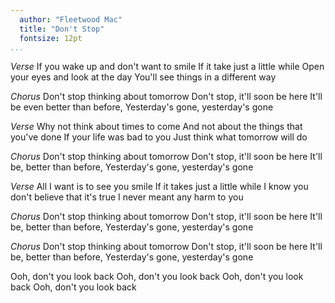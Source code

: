 ```yaml
---
  author: "Fleetwood Mac"
  title: "Don't Stop"
  fontsize: 12pt
...
```


*Verse*
If you wake up and don't want to smile
If it take just a little while
Open your eyes and look at the day
You'll see things in a different way

*Chorus*
Don't stop thinking about tomorrow
Don't stop, it'll soon be here
It'll be even better than before,
Yesterday's gone, yesterday's gone

*Verse*
Why not think about times to come
And not about the things that you've done
If your life was bad to you
Just think what tomorrow will do

*Chorus*
Don't stop thinking about tomorrow
Don't stop, it'll soon be here
It'll be, better than before,
Yesterday's gone, yesterday's gone

*Verse*
All I want is to see you smile
If it takes just a little while
I know you don't believe that it's true
I never meant any harm to you

*Chorus*
Don't stop thinking about tomorrow
Don't stop, it'll soon be here
It'll be, better than before,
Yesterday's gone, yesterday's gone

*Chorus*
Don't stop thinking about tomorrow
Don't stop, it'll soon be here
It'll be, better than before,
Yesterday's gone, yesterday's gone

Ooh, don't you look back
Ooh, don't you look back
Ooh, don't you look back
Ooh, don't you look back
